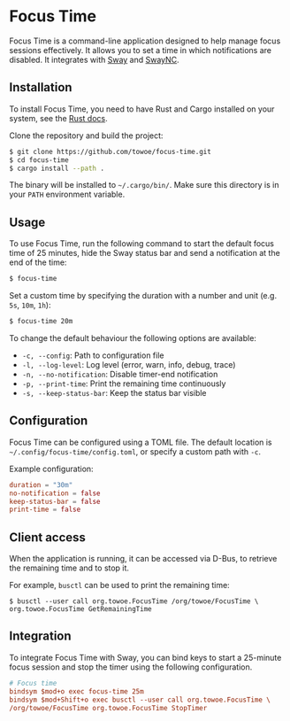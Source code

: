 # Focus Time

Focus Time is a command-line application designed to help manage focus sessions
effectively. It allows you to set a time in which notifications are disabled. It
integrates with [Sway](https://github.com/swaywm/sway/) and
[SwayNC](https://github.com/ErikReider/SwayNotificationCenter/).

## Installation

To install Focus Time, you need to have Rust and Cargo installed on your
system, see the [Rust docs](https://www.rust-lang.org/tools/install).

Clone the repository and build the project:

```sh
$ git clone https://github.com/towoe/focus-time.git
$ cd focus-time
$ cargo install --path .
```

The binary will be installed to `~/.cargo/bin/`. Make sure this directory is in
your `PATH` environment variable.

## Usage

To use Focus Time, run the following command to start the default focus time of
25 minutes, hide the Sway status bar and send a notification at the end of the
time:

```sh
$ focus-time
```

Set a custom time by specifying the duration with a number and unit (e.g. `5s`,
`10m`, `1h`):

```sh
$ focus-time 20m
```

To change the default behaviour the following options are available:
- `-c, --config`: Path to configuration file
- `-l, --log-level`: Log level (error, warn, info, debug, trace)
- `-n, --no-notification`: Disable timer-end notification
- `-p, --print-time`: Print the remaining time continuously
- `-s, --keep-status-bar`: Keep the status bar visible

## Configuration

Focus Time can be configured using a TOML file. The default location is 
`~/.config/focus-time/config.toml`, or specify a custom path with `-c`.

Example configuration:
```toml
duration = "30m"
no-notification = false
keep-status-bar = false
print-time = false
```

## Client access

When the application is running, it can be accessed via D-Bus, to retrieve the
remaining time and to stop it.

For example, `busctl` can be used to print the remaining time:

```
$ busctl --user call org.towoe.FocusTime /org/towoe/FocusTime \
org.towoe.FocusTime GetRemainingTime
```

## Integration

To integrate Focus Time with Sway, you can bind keys to start a 25-minute focus
session and stop the timer using the following configuration.

```ini
# Focus time
bindsym $mod+o exec focus-time 25m
bindsym $mod+Shift+o exec busctl --user call org.towoe.FocusTime \
/org/towoe/FocusTime org.towoe.FocusTime StopTimer
```

